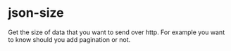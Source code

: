 # json-size
Get the size of data that you want to send over http. For example you want to know should you add pagination or not.
